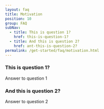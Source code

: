 ```yaml
---
layout: faq
title: Motivation
position: 10
group: FAQ
subNav:
  - title: This is question 1?
    href: this-is-question-1?
  - title: And this is question 2?
    href: ant-this-is-question-2?
permalink: /get-started/faq/motivation.html
---
```


### This is question 1?
Answer to question 1

### And this is question 2?
Answer to question 2